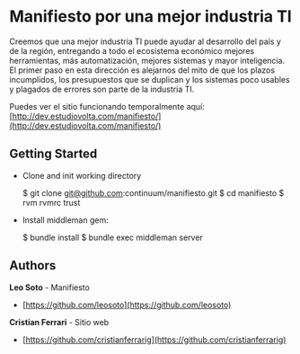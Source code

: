 # Manifiesto por una mejor industria TI

Creemos que una mejor industria TI puede ayudar al desarrollo del país y de la región, entregando a todo el ecosistema económico mejores herramientas, más automatización, mejores sistemas y mayor inteligencia. El primer paso en esta dirección es alejarnos del mito de que los plazos incumplidos, los presupuestos que se duplican y los sistemas poco usables y plagados de errores son parte de la industria TI.

Puedes ver el sitio funcionando temporalmente aquí: [http://dev.estudiovolta.com/manifiesto/](http://dev.estudiovolta.com/manifiesto/)

## Getting Started

* Clone and init working directory

    $ git clone git@github.com:continuum/manifiesto.git
    $ cd manifiesto
    $ rvm rvmrc trust


* Install middleman gem:

    $ bundle install
    $ bundle exec middleman server


## Authors

**Leo Soto** - Manifiesto
+ [https://github.com/leosoto](https://github.com/leosoto)

**Cristian Ferrari** - Sitio web
+ [https://github.com/cristianferrarig](https://github.com/cristianferrarig)